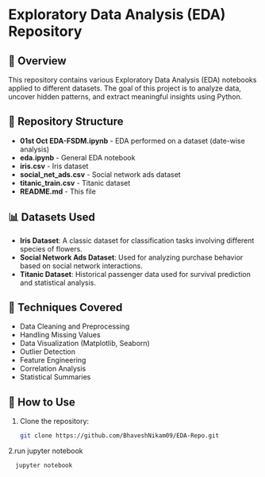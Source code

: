 # Exploratory Data Analysis (EDA) Repository

## 📌 Overview
This repository contains various Exploratory Data Analysis (EDA) notebooks applied to different datasets. The goal of this project is to analyze data, uncover hidden patterns, and extract meaningful insights using Python.

## 📂 Repository Structure
- **01st Oct EDA-FSDM.ipynb** - EDA performed on a dataset (date-wise analysis)  
- **eda.ipynb** - General EDA notebook  
- **iris.csv** - Iris dataset  
- **social_net_ads.csv** - Social network ads dataset  
- **titanic_train.csv** - Titanic dataset  
- **README.md** - This file  

## 📊 Datasets Used
- **Iris Dataset**: A classic dataset for classification tasks involving different species of flowers.  
- **Social Network Ads Dataset**: Used for analyzing purchase behavior based on social network interactions.  
- **Titanic Dataset**: Historical passenger data used for survival prediction and statistical analysis.  

## 🔎 Techniques Covered
- Data Cleaning and Preprocessing  
- Handling Missing Values  
- Data Visualization (Matplotlib, Seaborn)  
- Outlier Detection  
- Feature Engineering  
- Correlation Analysis  
- Statistical Summaries  

## 🚀 How to Use
1. Clone the repository:  
   ```bash
   git clone https://github.com/BhaveshNikam09/EDA-Repo.git
2.run jupyter notebook
  ```
    jupyter notebook
